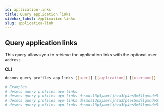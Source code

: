 ```yaml
---
id: application-links
title: Query application links
sidebar_label: Application links
slug: application-link
---
```

## Query application links
This query allows you to retrieve the application links with the optional user `address`.

**CLI**
```bash
desmos query profiles app-links [[user]] [[application]] [[username]]

# Examples
# desmos query profiles app-links 
# desmos query profiles app-links desmos13p5pamrljhza3fp4es5m3llgmnde5fzcpq6nud
# desmos query profiles app-links desmos13p5pamrljhza3fp4es5m3llgmnde5fzcpq6nud "twitter"
# desmos query profiles app-links desmos13p5pamrljhza3fp4es5m3llgmnde5fzcpq6nud "twitter" "twitter_user"
```